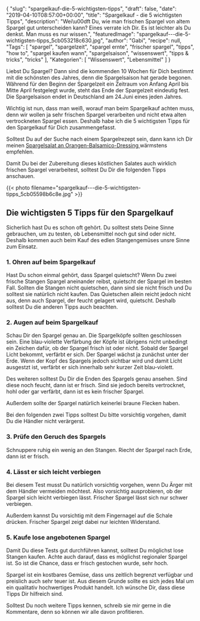 {
    "slug": "spargelkauf-die-5-wichtigsten-tipps",
    "draft": false,
    "date": "2019-04-10T08:57:00+00:00",
    "title": "Spargelkauf - die 5 wichtigsten Tipps",
    "description": "Wei\u00dft Du, wie man frischen Spargel von altem Spargel gut unterscheiden kann? Eines verrate ich Dir. Es ist leichter als Du denkst. Man muss es nur wissen.",
    "featuredImage": "spargelkauf---die-5-wichtigsten-tipps_5cb053218c630.jpg",
    "author": "Gabi",
    "recipe": null,
    "Tags": [
        "spargel",
        "spargelzeit",
        "spargel ernte",
        "frischer spargel",
        "tipps",
        "how to",
        "spargel kaufen wann",
        "spargelsaison",
        "wissenswert",
        "tipps & tricks",
        "tricks"
    ],
    "Kategorien": [
        "Wissenswert",
        "Lebensmittel"
    ]
}

Liebst Du Spargel? Dann sind die kommenden 10 Wochen für Dich bestimmt mit die schönsten des Jahres, denn die Spargelsaison hat gerade begonen. Während für den Beginn der Spargelzeit ein Zeitraum von Anfang April bis Mitte April festgelegt wurde, steht das Ende der Spargelzeit eindeutig fest. Die Spargelsaison endet in Deutschland am 24.Juni eines jeden Jahres.

Wichtig ist nun, dass man weiß, worauf man beim Spargelkauf achten muss, denn wir wollen ja sehr frischen Spargel verarbeiten und nicht etwa alten vertrockneten Spargel essen. Deshalb habe ich die 5 wichtigsten Tipps für den Spargelkauf für Dich zusammengefasst.

Solltest Du auf der Suche nach einem Spargelrezept sein, dann kann ich Dir meinen [Spargelsalat an Orangen-Balsamico-Dressing ](https://kochfokus.de/artikel/spargelsalat-orangen-balsamico-dressing/ "Spargelsalat an Orangen-Balsamico-Dressing ")wärmstens empfehlen.

Damit Du bei der Zubereitung dieses köstlichen Salates auch wirklich frischen Spargel verarbeitest, solltest Du Dir die folgenden Tipps anschauen.

{{< photo filename="spargelkauf---die-5-wichtigsten-tipps_5cb05598b6c8e.jpg" >}}


## Die wichtigsten 5 Tipps für den Spargelkauf

Sicherlich hast Du es schon oft gehört. Du solltest stets Deine Sinne gebrauchen, um zu testen, ob Lebensmittel noch gut sind oder nicht. Deshalb kommen auch beim Kauf des edlen Stangengemüses unsre Sinne zum Einsatz.

### 1. Ohren auf beim Spargelkauf

Hast Du schon einmal gehört, dass Spargel quietscht? Wenn Du zwei frische Stangen Spargel aneinander reibst, quietscht der Spargel im besten Fall. Sollten die Stangen nicht quietschen, dann sind sie nicht frisch und Du solltest sie natürlich nicht kaufen. Das Quietschen allein reicht jedoch nicht aus, denn auch  Spargel, der feucht gelagert wird, quietscht. Deshalb solltest Du die anderen Tipps auch beachten.

### 2. Augen auf beim Spargelkauf

Schau Dir den Spargel genau an. Die Spargelköpfe sollten geschlossen sein. Eine blau-violette Verfärbung der Köpfe ist übrigens nicht unbedingt ein Zeichen dafür, ob der Spargel frisch ist oder nicht. Sobald der Spargel Licht bekommt, verfärbt er sich. Der Spargel wächst ja zunächst unter der Erde. Wenn der Kopf des Spargels jedoch sichtbar wird und damit Licht ausgestzt ist, verfärbt er sich innerhalb sehr kurzer Zeit blau-violett.

Des weiteren solltest Du Dir die Enden des Spargels genau ansehen. Sind diese noch feucht, dann ist er frisch. Sind sie jedoch bereits vertrocknet, hohl oder gar verfärbt, dann ist es kein frischer Spargel.

Außerdem sollte der Spargel natürlich keinerlei braune Flecken haben.

Bei den folgenden zwei Tipps solltest Du bitte vorsichtig vorgehen, damit Du die Händler nicht verärgerst.

### 3. Prüfe den Geruch des Spargels

Schnuppere ruhig ein wenig an den Stangen. Riecht der Spargel nach Erde, dann ist er frisch.

### 4. Lässt er sich leicht verbiegen

Bei diesem Test musst Du natürlich vorsichtig vorgehen, wenn Du Ärger mit dem Händler vermeiden möchtest. Also vorsichtig ausprobieren, ob der Spargel sich leicht verbiegen lässt. Frischer Spargel lässt sich nur schwer verbiegen.

Außerdem kannst Du vorsichtig mit dem Fingernagel auf die Schale drücken. Frischer Spargel zeigt dabei nur leichten Widerstand.

### 5. Kaufe lose angebotenen Spargel

Damit Du diese Tests gut durchführen kannst, solltest Du möglichst lose Stangen kaufen. Achte auch darauf, dass es möglichst regionaler Spargel ist. So ist die Chance, dass er frisch gestochen wurde, sehr hoch.

Spargel ist ein kostbares Gemüse, dass uns zeitlich begrenzt verfügbar und preislich auch sehr teuer ist. Aus diesem Grunde sollte es sich jedes Mal um ein qualitativ hochwertiges Produkt handelt. Ich wünsche Dir, dass diese Tipps Dir hilfreich sind.

Solltest Du noch weitere Tipps kennen, schreib sie mir gerne in die Kommentare, denn so können wir alle davon profitieren.